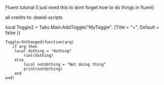 Fluent tutorial (I just need this to dont forget how to do things in fluent)

all credits to: dawid-scripts


local Toggle2 = Tabs.Main:AddToggle("MyToggle", {Title = "+", Default = false })

    Toggle:OnChanged(function(arg)
       if arg then
        local dothing = "dothing"
            rint(dothing)
        else
            local notdothing = "Not doing thing"
            print(notdothing)
        end
    end)
